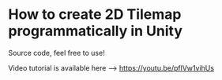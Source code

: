 # How to create 2D Tilemap programmatically in Unity

Source code, feel free to use!

Video tutorial is available here --> https://youtu.be/pflVw1vihUs
